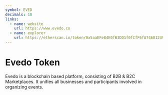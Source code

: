 ```yaml
---
symbol: EVED
decimals: 18
links:
  - name: website
    url: https://www.evedo.co
  - name: explorer
    url: https://etherscan.io/token/0x5aaEFe84E0fB3DD1f0fCfF6fA7468124986B91bd
---
```


# Evedo Token

Evedo is a blockchain based platform, consisting of B2B & B2C Marketplaces. It unifies all businesses and participants involved in organizing events.
